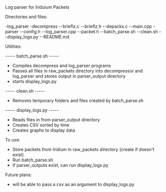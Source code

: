 Log parser for Iriduium Packets 

Directories and files:

-log_parser
    -decompress
        --brieflz.c
        --brieflz.h
        --depacks.c
        --main.cpp
    -parser
        --config.h
        --log_parser.cpp
        --packet.h
    --batch_parse.sh
    --clean.sh
    --display_logs.py
    --README.md

Utilities:

----- batch_parse.sh -----
- Compiles decompress and log_parser programs
- Passes all files in raw_packets directory into decompressor and log_parser and stores output in parser_output directory
- starts display_logs.py

----- clean.sh -----
- Removes temporary folders and files created by batch_parse.sh

----- display_logs.py -----
- Reads files in from parser_output directory
- Creates CSV sorted by time
- Creates graphs to display data



To use:
- Store packets from Iridium in raw_packets directory (create if doesn't exist)
- Run batch_parse.sh
- If parser_outputs exist, can run display_logs.py

Future plans:
- will be able to pass a csv as an argument to display_logs.py 